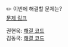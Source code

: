 ✏️ 이번에 해결할 문제는? <br>
[문제 링크](https://leetcode.com/problems/group-anagrams/description/)

권현욱: [해결 코드](https://github.com/woogie01/Algorithm-Hub/blob/main/LeetCode/Medium/0049-group-anagrams/0049-group-anagrams.java) <br>
김동국: [해결 코드]() <br>
